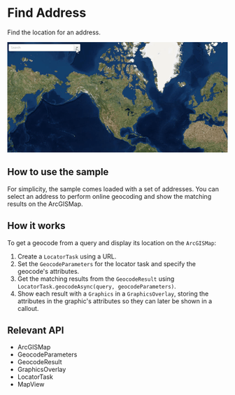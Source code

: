 # Find Address

Find the location for an address.

![](FindAddress.gif)

## How to use the sample

For simplicity, the sample comes loaded with a set of addresses. You can select an address to perform online geocoding and show the matching results on the ArcGISMap.

## How it works

To get a geocode from a query and display its location on the `ArcGISMap`:

1.  Create a `LocatorTask` using a URL.
2.  Set the `GeocodeParameters` for the locator task and specify the geocode's attributes.
3.  Get the matching results from the `GeocodeResult` using `LocatorTask.geocodeAsync(query, geocodeParameters)`.
4.  Show each result with a `Graphics` in a `GraphicsOverlay`, storing the attributes in 
  the graphic's attributes so they can later be shown in a callout.

## Relevant API

*   ArcGISMap
*   GeocodeParameters
*   GeocodeResult
*   GraphicsOverlay
*   LocatorTask
*   MapView

